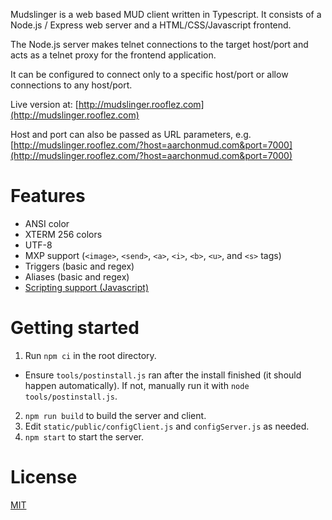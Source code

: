 Mudslinger is a web based MUD client written in Typescript. 
It consists of a Node.js / Express web server and a HTML/CSS/Javascript frontend.

The Node.js server makes telnet connections to the target host/port and acts as a telnet proxy for the frontend application.

It can be configured to connect only to a specific host/port or allow connections to any host/port.

Live version at: [http://mudslinger.rooflez.com](http://mudslinger.rooflez.com)

Host and port can also be passed as URL parameters, e.g. [http://mudslinger.rooflez.com/?host=aarchonmud.com&port=7000](http://mudslinger.rooflez.com/?host=aarchonmud.com&port=7000)

# Features #
* ANSI color
* XTERM 256 colors
* UTF-8
* MXP support (``<image>``, ``<send>``, ``<a>``, ``<i>``, ``<b>``, ``<u>``, and ``<s>`` tags)
* Triggers (basic and regex)
* Aliases (basic and regex)
* [Scripting support (Javascript)](scripting.md)


# Getting started #
1. Run ``npm ci`` in the root directory.
  * Ensure ``tools/postinstall.js`` ran after the install finished (it should happen automatically). If not, manually run it with ``node tools/postinstall.js``.
2. ``npm run build`` to build the server and client.
3. Edit `static/public/configClient.js` and `configServer.js` as needed.
4. ``npm start`` to start the server.

# License
[MIT](LICENSE)

